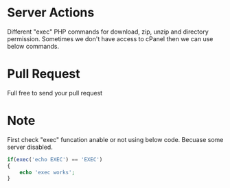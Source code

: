 # Server Actions
Different "exec" PHP commands for download, zip, unzip and directory permission.  Sometimes we don't have access to cPanel then we can use below commands.

# Pull Request
Full free to send your pull request

# Note
First check "exec" funcation anable or not using below code. Becuase some server disabled.

```php
if(exec('echo EXEC') == 'EXEC')
{
    echo 'exec works';
}


